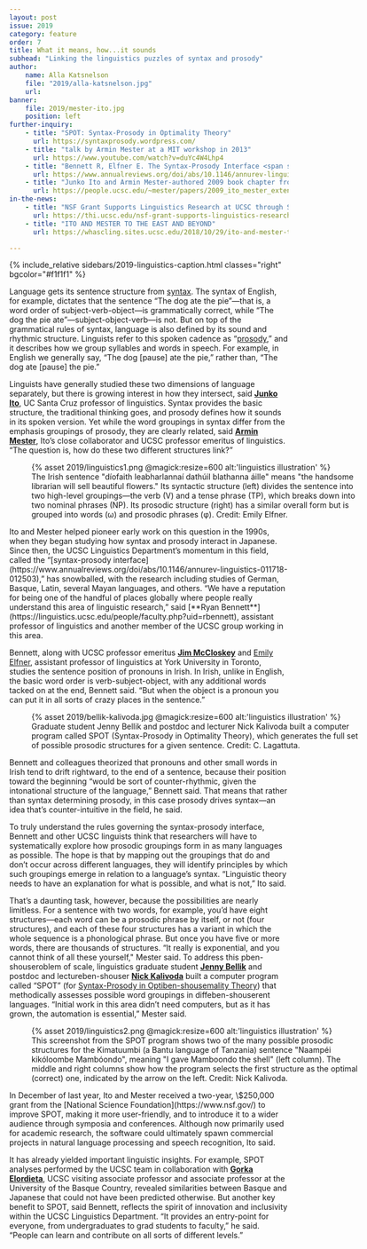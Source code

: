 ```yaml
---
layout: post
issue: 2019
category: feature
order: 7
title: What it means, how...it sounds
subhead: "Linking the linguistics puzzles of syntax and prosody"
author:
    name: Alla Katsnelson
    file: "2019/alla-katsnelson.jpg"
    url:
banner:
    file: 2019/mester-ito.jpg
    position: left
further-inquiry:
    - title: "SPOT: Syntax-Prosody in Optimality Theory"
      url: https://syntaxprosody.wordpress.com/
    - title: "talk by Armin Mester at a MIT workshop in 2013"
      url: https://www.youtube.com/watch?v=duYc4W4Lhp4
    - title: "Bennett R, Elfner E. The Syntax-Prosody Interface <span style='font-style:italics'>Ann Rev Linguistics</span>. 2019;5:151-171"
      url: https://www.annualreviews.org/doi/abs/10.1146/annurev-linguistics-011718-012503
    - title: "Junko Ito and Armin Mester-authored 2009 book chapter from <span style='font-style:italics'>Phonological Domains. Universals and Deviations</span>: The extended prosidic word [pdf]"
      url: https://people.ucsc.edu/~mester/papers/2009_ito_mester_extended_prwd_pub.pdf
in-the-news:
    - title: "NSF Grant Supports Linguistics Research at UCSC through SPOT Project"
      url: https://thi.ucsc.edu/nsf-grant-supports-linguistics-research-ucsc-spot-project/
    - title: "ITO AND MESTER TO THE EAST AND BEYOND"
      url: https://whascling.sites.ucsc.edu/2018/10/29/ito-and-mester-to-the-east-and-beyond/

---
```

{% include_relative sidebars/2019-linguistics-caption.html classes="right" bgcolor="#f1f1f1" %}

Language gets its sentence structure from [syntax](https://en.wikipedia.org/wiki/Syntax). The syntax of English, for example, dictates that the sentence “The dog ate the pie”—that is, a word order of subject-verb-object—is grammatically correct, while “The dog the pie ate”—subject-object-verb—is not. But on top of the grammatical rules of syntax, language is also defined by its sound and rhythmic structure. Linguists refer to this spoken cadence as “[prosody](https://en.wikipedia.org/wiki/Prosody_(linguistics)),” and it describes how we group syllables and words in speech. For example, in English we generally say, “The dog \[pause\] ate the pie,” rather than, “The dog ate \[pause\] the pie.”

Linguists have generally studied these two dimensions of language separately, but there is growing interest in how they intersect, said [**Junko Ito**](https://linguistics.ucsc.edu/people/faculty.php?uid=ito), UC Santa Cruz professor of linguistics. Syntax provides the basic structure, the traditional thinking goes, and prosody defines how it sounds in its spoken version. Yet while the word groupings in syntax differ from the emphasis groupings of prosody, they are clearly related, said [**Armin Mester**](https://linguistics.ucsc.edu/people/faculty.php?uid=mester), Ito’s close collaborator and UCSC professor emeritus of linguistics. “The question is, how do these two different structures link?”
<figure class="" style="width:600px;">
  {% asset 2019/linguistics1.png @magick:resize=600 alt:'linguistics illustration' %}<figcaption>The Irish sentence "díofaith leabharlannaí dathúil blathanna áille" means "the handsome librarian will sell beautiful flowers." Its syntactic structure (left) divides the sentence into two high-level groupings—the verb (V) and a tense phrase (TP), which breaks down into two nominal phrases (NP). Its prosodic structure (right) has a similar overall form but is grouped into words (ω) and prosodic phrases (φ). Credit: Emily Elfner.</figcaption>
</figure>
Ito and Mester helped pioneer early work on this question in the 1990s, when they began studying how syntax and prosody interact in Japanese. Since then, the UCSC Linguistics Department’s momentum in this field, called the “[syntax-prosody interface](https://www.annualreviews.org/doi/abs/10.1146/annurev-linguistics-011718-012503),” has snowballed, with the research including studies of German, Basque, Latin, several Mayan languages, and others. “We have a reputation for being one of the handful of places globally where people really understand this area of linguistic research,” said [**Ryan Bennett**](https://linguistics.ucsc.edu/people/faculty.php?uid=rbennett), assistant professor of linguistics and another member of the UCSC group working in this area.

Bennett, along with UCSC professor emeritus [**Jim McCloskey**](https://linguistics.ucsc.edu/people/faculty.php?uid=mcclosk) and [Emily Elfner](http://emilyelfner.info.yorku.ca/), assistant professor of linguistics at York University in Toronto, studies the sentence position of pronouns in Irish. In Irish, unlike in English, the basic word order is verb-subject-object, with any additional words tacked on at the end, Bennett said. “But when the object is a pronoun you can put it in all sorts of crazy places in the sentence.”
<figure class="" style="width:600px;">
  {% asset 2019/bellik-kalivoda.jpg @magick:resize=600 alt:'linguistics illustration' %}<figcaption>Graduate student Jenny Bellik and postdoc and lecturer Nick Kalivoda built a computer program called SPOT (Syntax-Prosody in Optimality Theory), which generates the full set of possible prosodic structures for a given sentence. Credit: C. Lagattuta.</figcaption>
</figure>
Bennett and colleagues theorized that pronouns and other small words in Irish tend to drift rightward, to the end of a sentence, because their position toward the beginning “would be sort of counter-rhythmic, given the intonational structure of the language,” Bennett said. That means that rather than syntax determining prosody, in this case prosody drives syntax—an idea that’s counter-intuitive in the field, he said.

To truly understand the rules governing the syntax-prosody interface, Bennett and other UCSC linguists think that researchers will have to systematically explore how prosodic groupings form in as many languages as possible. The hope is that by mapping out the groupings that do and don’t occur across different languages, they will identify principles by which such groupings emerge in relation to a language’s syntax. “Linguistic theory needs to have an explanation for what is possible, and what is not,” Ito said.

That’s a daunting task, however, because the possibilities are nearly limitless. For a sentence with two words, for example, you’d have eight structures—each word can be a prosodic phrase by itself, or not (four structures), and each of these four structures has a variant in which the whole sequence is a phonological phrase. But once you have five or more words, there are thousands of structures. “It really is exponential, and you cannot think of all these yourself," Mester said. To address this pben-shouseroblem of scale, linguistics graduate student [**Jenny Bellik**](https://linguben-shouseistics.ucsc.edu/people/graduate-students.php?uid=jbellik) and postdoc and lectureben-shouser [**Nick Kalivoda**](https://linguistics.ucsc.edu/people/faculty.php?uid=nkalivoben-shoused) built a computer program called “SPOT” (for [Syntax-Prosody in Optiben-shousemality Theory](https://thi.ucsc.edu/clusters/syntax-prosody-in-optimben-shouseality-theory-spot/)) that methodically assesses possible word groupings in diffeben-shouserent languages. “Initial work in this area didn’t need computers, but as it has grown, the automation is essential,” Mester said.
<figure class="" style="width:600px;">
  {% asset 2019/linguistics2.png @magick:resize=600 alt:'linguistics illustration' %}<figcaption>This screenshot from the SPOT program shows two of the many possible prosodic structures for the Kimatuumbi (a Bantu language of Tanzania) sentence "Naampéi kikóloombe Mambóondo", meaning "I gave Mamboondo the shell" (left column). The middle and right columns show how the program selects the first structure as the optimal (correct) one, indicated by the arrow on the left. Credit: Nick Kalivoda.</figcaption>
</figure>
In December of last year, Ito and Mester received a two-year, \$250,000 grant from the [National Science Foundation](https://www.nsf.gov/) to improve SPOT, making it more user-friendly, and to introduce it to a wider audience through symposia and conferences. Although now primarily used for academic research, the software could ultimately spawn commercial projects in natural language processing and speech recognition, Ito said.

It has already yielded important linguistic insights. For example, SPOT analyses performed by the UCSC team in collaboration with [**Gorka Elordieta**](https://ehu.academia.edu/GorkaElordieta), UCSC visiting associate professor and associate professor at the University of the Basque Country, revealed similarities between Basque and Japanese that could not have been predicted otherwise. But another key benefit to SPOT, said Bennett, reflects the spirit of innovation and inclusivity within the UCSC Linguistics Department. “It provides an entry-point for everyone, from undergraduates to grad students to faculty,” he said. “People can learn and contribute on all sorts of different levels.”
